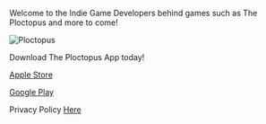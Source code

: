 Welcome to the Indie Game Developers behind games such as The Ploctopus and more to come!

![Ploctopus](https://is4-ssl.mzstatic.com/image/thumb/Purple114/v4/40/a2/82/40a282ac-6c30-5787-6bef-87fdb6001d2a/AppIcon-1x_U007emarketing-0-7-0-85-220.png/1200x630wa.png)

Download The Ploctopus App today!

[Apple Store](https://apps.apple.com/se/app/the-ploctopus/id1526697057?l=en)

[Google Play](https://play.google.com/store/apps/details?id=com.benchwarmer.studios.theploctopus&hl=en)

Privacy Policy [Here](https://github.com/AdamGlantz/The_Benchwarmer_Studios/blob/master/policy.md)
